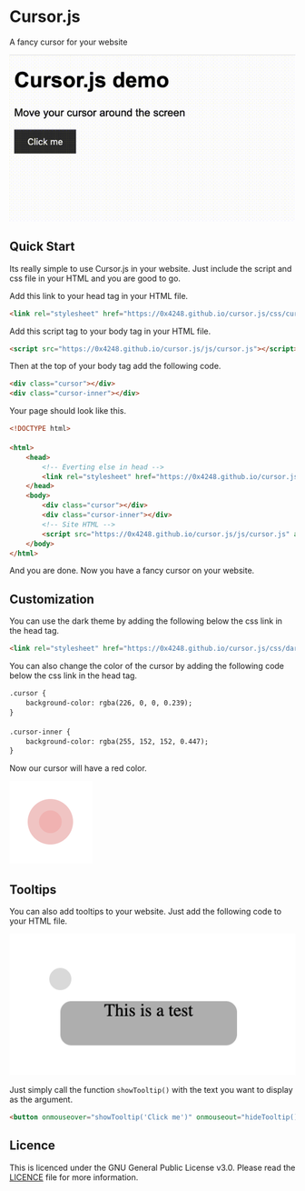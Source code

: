 # Cursor.js

A fancy cursor for your website

![Cursor.js Demo](doc/demo.gif)

## Quick Start

Its really simple to use Cursor.js in your website. Just include the script and css file in your HTML and you are good to go.

Add this link to your head tag in your HTML file.
```html
<link rel="stylesheet" href="https://0x4248.github.io/cursor.js/css/cursor.css">
```

Add this script tag to your body tag in your HTML file.
```html
<script src="https://0x4248.github.io/cursor.js/js/cursor.js"></script>
```

Then at the top of your body tag add the following code.
```html
<div class="cursor"></div>  
<div class="cursor-inner"></div>
```

Your page should look like this.

```html
<!DOCTYPE html>

<html>
    <head>
        <!-- Everting else in head -->
        <link rel="stylesheet" href="https://0x4248.github.io/cursor.js/css/cursor.css">
    </head>
    <body>
        <div class="cursor"></div>  
        <div class="cursor-inner"></div>    
        <!-- Site HTML -->
        <script src="https://0x4248.github.io/cursor.js/js/cursor.js" async defer></script>
    </body>
</html>
```

And you are done. Now you have a fancy cursor on your website.

## Customization

You can use the dark theme by adding the following below the css link in the head tag.
```html
<link rel="stylesheet" href="https://0x4248.github.io/cursor.js/css/dark_mode.css">
```

You can also change the color of the cursor by adding the following code below the css link in the head tag.
```html
.cursor {
    background-color: rgba(226, 0, 0, 0.239);
}

.cursor-inner {
    background-color: rgba(255, 152, 152, 0.447);
}
```

Now our cursor will have a red color.

![Cursor.js Red](doc/red.png)

## Tooltips

You can also add tooltips to your website. Just add the following code to your HTML file.

![tooltip](doc/tooltip.png)

Just simply call the function `showTooltip()` with the text you want to display as the argument.

```html
<button onmouseover="showTooltip('Click me')" onmouseout="hideTooltip()">Hover me</button>
```

## Licence

This is licenced under the GNU General Public License v3.0. Please read the [LICENCE](LICENCE) file for more information.